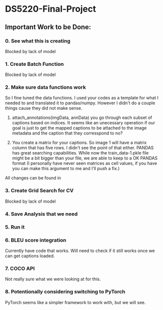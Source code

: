 # DS5220-Final-Project

## Important Work to be Done:

### 0. See what this is creating

Blocked by lack of model

### 1. Create Batch Function

Blocked by lack of model

### 2. Make sure data functions work

So I fine tuned the data functions. I used your codes as a template for what I needed to and translated it to pandas/numpy. However I didn't do a couple things cause they did not make sense.

1. attach_annotations(imgData, annData) you go through each subset of captions based on indices. It seems like an unecessary operation if our goal is just to get the mapped captions to be attached to the image metadata and the caption that they corresspond to no?

2. You create a matrix for your captions. So image 1 will have a matrix column that has five rows. I didn't see the point of that either. PANDAS has great searching capabilities. While now the train_data-1.pkle file might be a bit bigger than your file, we are able to keep to a OK PANDAS format (I personally have never seen matrices as cell values, if you have you can make this argument to me and I'll push a fix.)

All changes can be found in 

### 3. Create Grid Search for CV

Blocked by lack of model

### 4. Save Analysis that we need

### 5. Run it

### 6. BLEU score integration

Currently have code that works. Will need to check if it still works once we can get captions loaded.

### 7. COCO API

Not really sure what we were looking at for this.

### 8. Potentionally considering switching to PyTorch

PyTorch seems like a simpler framework to work with, but we will see.


